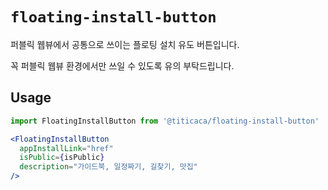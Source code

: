 # `floating-install-button`

퍼블릭 웹뷰에서 공통으로 쓰이는 플로팅 설치 유도 버튼입니다.

꼭 퍼블릭 웹뷰 환경에서만 쓰일 수 있도록 유의 부탁드립니다.

## Usage

```javascript
import FloatingInstallButton from '@titicaca/floating-install-button'
```

```jsx harmony
<FloatingInstallButton
  appInstallLink="href"
  isPublic={isPublic}
  description="가이드북, 일정짜기, 길찾기, 맛집"
/>
```
